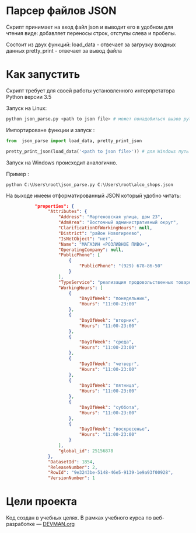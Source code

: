 # Парсер файлов JSON

Скрипт принимает на вход файл json и выводит его в удобном для чтения виде: добавляет переносы строк, отступы слева и пробелы.

Состоит из двух функций:
load_data - отвечает за загрузку входных данных
pretty_print - отвечает за вывод файла

# Как запустить

Скрипт требует для своей работы установленного интерпретатора Python версии 3.5

Запуск на Linux:

```bash
python json_parse.py <path to json file> # может понадобиться вызов python3 вместо python, зависит от настроек операционной системы
```
Импортироване функции и запуск :
```python
from  json_parse import load_data, pretty_print_json

pretty_print_json(load_data('<path to json file>')) # для Windows путь до файла обязательно пишем через двойной бэкслеш. Например : C:\\users\\root\\myfile.json
```
Запуск на Windows происходит аналогично.

Пример :

`python C:\Users\root\json_parse.py C:\Users\root\alco_shops.json`

На выходе имеем отформатированный JSON который удобно читать:
```json
           "properties": {
                "Attributes": {
                    "Address": "Мартеновская улица, дом 23",
                    "AdmArea": "Восточный административный округ",
                    "ClarificationOfWorkingHours": null,
                    "District": "район Новогиреево",
                    "IsNetObject": "нет",
                    "Name": "МАГАЗИН «РОЗЛИВНОЕ ПИВО»",
                    "OperatingCompany": null,
                    "PublicPhone": [
                        {
                            "PublicPhone": "(929) 678-86-50"
                        }
                    ],
                    "TypeService": "реализация продовольственных товаров",
                    "WorkingHours": [
                        {
                            "DayOfWeek": "понедельник",
                            "Hours": "11:00-23:00"
                        },
                        {
                            "DayOfWeek": "вторник",
                            "Hours": "11:00-23:00"
                        },
                        {
                            "DayOfWeek": "среда",
                            "Hours": "11:00-23:00"
                        },
                        {
                            "DayOfWeek": "четверг",
                            "Hours": "11:00-23:00"
                        },
                        {
                            "DayOfWeek": "пятница",
                            "Hours": "11:00-23:00"
                        },
                        {
                            "DayOfWeek": "суббота",
                            "Hours": "11:00-23:00"
                        },
                        {
                            "DayOfWeek": "воскресенье",
                            "Hours": "11:00-23:00"
                        }
                    ],
                    "global_id": 25156878
                },
                "DatasetId": 1854,
                "ReleaseNumber": 2,
                "RowId": "9e3243be-5148-46e5-9139-1e9a93f00928",
                "VersionNumber": 1
```

# Цели проекта

Код создан в учебных целях. В рамках учебного курса по веб-разработке ― [DEVMAN.org](https://devman.org)

